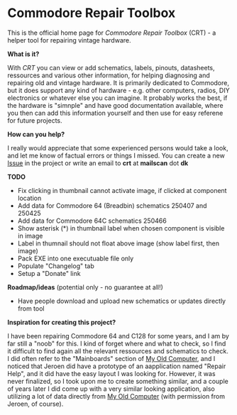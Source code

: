 # Commodore Repair Toolbox

This is the official home page for _Commodore Repair Toolbox_ (CRT) - a helper tool for repairing vintage hardware.


**What is it?**

With _CRT_ you can view or add schematics, labels, pinouts, datasheets, ressources and various other information, for helping diagnosing and repairing old and vintage hardware. It is primarily dedicated to Commodore, but it does support any kind of hardware - e.g. other computers, radios, DIY electronics or whatever else you can imagine. It probably works the best, if the hardware is "simnple" and have good documentation available, where you then can add this information yourself and then use for easy referene for future projects.


**How can you help?**

I really would appreciate that some experienced persons would take a look, and let me know of factual errors or things I missed.
You can create a new [Issue](https://github.com/HovKlan-DH/Commodore-Repair-Toolbox/issues) in the project or write an email to **crt** at **mailscan** dot **dk**


**TODO**
- Fix clicking in thumbnail cannot activate image, if clicked at component location
- Add data for Commodore 64 (Breadbin) schematics 250407 and 250425
- Add data for Commodore 64C schematics 250466
- Show asterisk (*) in thumbnail label when chosen component is visible in image
- Label in thumnail should not float above image (show label first, then image)
- Pack EXE into one executuable file only
- Populate "Changelog" tab
- Setup a "Donate" link


**Roadmap/ideas** (potential only - no guarantee at all!)
- Have people download and upload new schematics or updates directly from tool


**Inspiration for creating this project?**

I have been repairing Commodore 64 and C128 for some years, and I am by far still a "noob" for this. I kind of forget where and what to check, so I find it difficult to find again all the relevant ressources and schematics to check. I did often refer to the "Mainboards" section of [My Old Computer](https://myoldcomputer.nl/technical-info/mainboards/), and I noticed that Jeroen did have a prototype of an aapplication named "Repair Help", and it did have the easy layout I was looking for. However, it was never finalized, so I took upon me to create something similar, and a couple of years later I did come up with a very similar looking application, also utilizing a lot of data directly from [My Old Computer](https://myoldcomputer.nl/) (with permission from Jeroen, of course).

